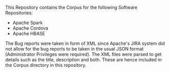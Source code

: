 
This Repository contains the Corpus for the following Software Repositories:

* Apache Spark
* Apache Cordova
* Apache HBASE

 The Bug reports were taken in form of XML since Apache's JIRA system did not allow for the bug reports to be taken in 
 the usual JSON format (Administrator Privileges were required). The XML files were parsed to get details such as the title,
 description and both. These are hence included in the Corpus directory in this repository. 
